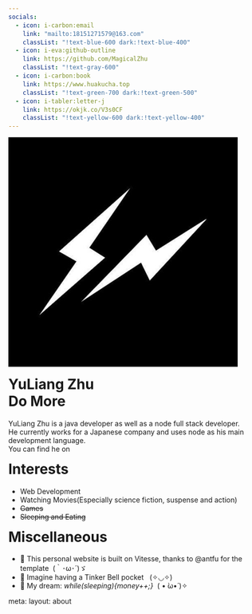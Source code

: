 ```yaml
---
socials:
  - icon: i-carbon:email
    link: "mailto:18151271579@163.com"
    classList: "!text-blue-600 dark:!text-blue-400"
  - icon: i-eva:github-outline
    link: https://github.com/MagicalZhu
    classList: "!text-gray-600"
  - icon: i-carbon:book
    link: https://www.huakucha.top
    classList: "!text-green-700 dark:!text-green-500"
  - icon: i-tabler:letter-j
    link: https://okjk.co/V3s0CF
    classList: "!text-yellow-600 dark:!text-yellow-400"
---
```


<div >
  <div>
    <div class="hidden md:flex flex items-start">
      <div class="mr-5 mt-10px shrink-0 rounded-full border-[0.5px] border-black/10 bg-white/50 p-1 shadow-xl dark:bg-white/80">
        <img class="my-0 h-14 w-20 rounded-full !bg-black/5 hover:animate-spin dark:!bg-black/80" src="/public/img/avatar.jpg" alt="avatar"
                    shadow="[inset_0_0_10px_#000000] slate-200 dark:slate-800"/>
      </div>
      <h1 class="noBorder">
        YuLiang Zhu
        <!-- <span text-sm opacity-50 ml-2>朱玉良</span> -->
        <br/>
        <span text-sm opacity-50 ml-2 font-normal>Do More</span>
      </h1>
    </div>
  </div>
</div>

<p class="opacity-70 text-lg pt-5">
  YuLiang Zhu is a java developer as well as a node full stack developer.
  <br/>
  He currently works for a Japanese company and uses node as his main development language.
  <br/>
  You can find he on
    <a
      v-for="(item, i) in frontmatter.socials"
      :key="`social-${i}-${item.icon}`"
      class="px-2 mr-1 mb-1 rounded transition-colors decoration-none text-base !text-c"
      :class="item.classList"
      :href="item.link"
      target="_blank"
      style="border-bottom:none;"
    >
      <div :class="item.icon" class="w-5 h-5" />
      <!-- <div v-if="item.name">{{ item.name }}</div> -->
    </a>
</p>

<h1 class="noBorder">
  Interests
</h1>

- Web Development
- Watching Movies(Especially science fiction, suspense and action)
- ~~Games~~
- ~~Sleeping and Eating~~

<h1 class="noBorder">
  Miscellaneous
</h1>

- 🚀 This personal website is built on <app-link to="https://github.com/antfu/vitesse">Vitesse</app-link>,
thanks to <app-link to="https://antfu.me/">@antfu</app-link> for the template&nbsp; <span font-700>(｀･ω･´)ゞ</span>
- 🌈 Imagine having a Tinker Bell pocket &nbsp; <span font-700>(✧◡✧)</span>
- 🌭 My dream: <em font-mono text-brand>while(sleeping){money++;}</em>&nbsp; <span font-700>( • ̀ω•́ )✧</span>


<style scoped>
  .noBorder {
    border-bottom-style:none;
    padding-bottom: unset;
    margin-top: 15px;
  }
</style>

<route lang="yaml">
meta:
  layout: about
</route>

